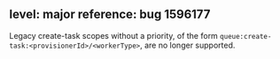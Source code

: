 level: major
reference: bug 1596177
---
Legacy create-task scopes without a priority, of the form `queue:create-task:<provisionerId>/<workerType>`, are no longer supported.
